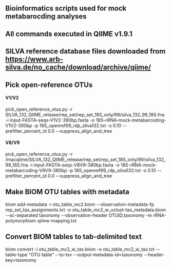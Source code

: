 ## Bioinformatics scripts used for mock metabarocding analyses
## All commands executed in QIIME v1.9.1

## SILVA reference database files downloaded from https://www.arb-silva.de/no_cache/download/archive/qiime/


## Pick open-reference OTUs

#### V1/V2

pick_open_reference_otus.py -r SILVA_132_QIIME_release/rep_set/rep_set_18S_only/99/silva_132_99_18S.fna -i input-FASTA-seqs-V1V2-390bp.fasta -o 18S-rRNA-mock-metabarcoding-V1V2-390bp -p 18S_openref99_rdp_silva132.txt -s 0.10 --prefilter_percent_id 0.0 --suppress_align_and_tree

#### V8/V9

pick_open_reference_otus.py -r /macqiime/SILVA_132_QIIME_release/rep_set/rep_set_18S_only/99/silva_132_99_18S.fna -i input-FASTA-seqs-V8V9-380bp.fasta -o 18S-rRNA-mock-metabarcoding-V8V9-380bp -p 18S_openref99_rdp_silva132.txt -s 0.10 --prefilter_percent_id 0.0 --suppress_align_and_tree 

## Make BIOM OTU tables with metadata

biom add-metadata -i otu_table_mc2.biom --observation-metadata-fp rep_set_tax_assignments.txt -o otu_table_mc2_w_uclust-tax_metadata.biom --sc-separated taxonomy --observation-header OTUID,taxonomy -m rRNA-polymorphism-qiime-mapping.txt


## Convert BIOM tables to tab-delimited text 

biom convert -i otu_table_mc2_w_tax.biom -o otu_table_mc2_w_tax.txt --table-type "OTU table" --to-tsv --output-metadata-id=taxonomy --header-key=taxonomy



